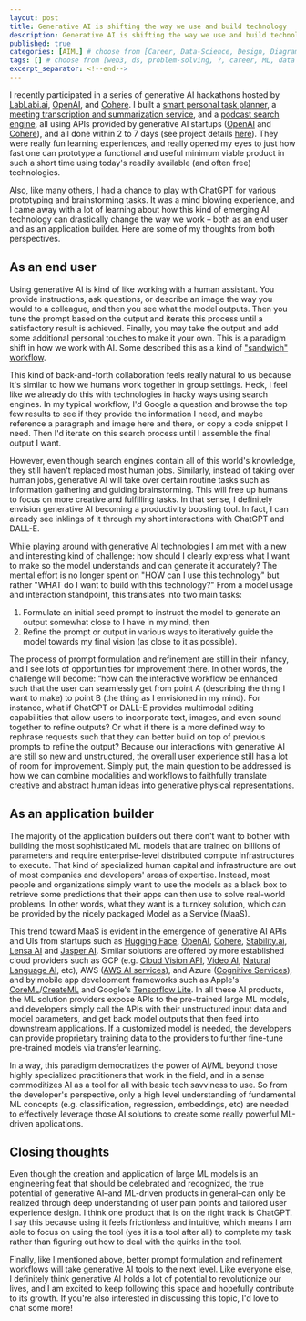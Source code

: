 ```yaml
---
layout: post
title: Generative AI is shifting the way we use and build technology
description: Generative AI is shifting the way we use and build technology
published: true
categories: [AIML] # choose from [Career, Data-Science, Design, Diagrams, Guides, Product Research, Web3]
tags: [] # choose from [web3, ds, problem-solving, ?, career, ML, data science, thoughts, trends, products, Misc]
excerpt_separator: <!--end-->
---
```


I recently participated in a series of generative AI hackathons hosted by [LabLabi.ai](https://lablab.ai/event), [OpenAI](https://openai.com/), and [Cohere](https://cohere.ai/). I built a [smart personal task planner](https://hellomikelo-smarty-smarty-app-2flo6l.streamlit.app/), a [meeting transcription and summarization service](https://hellomikelo-openai-hackathon-app-wip-initial-r4od4p.streamlit.app/), and a [podcast search engine](https://hellomikelo-semantic-search-hackathon-streamlit-app-p4qpo5.streamlit.app/), all using APIs provided by generative AI startups ([OpenAI](https://openai.com/) and [Cohere](https://cohere.ai/)), and all done within 2 to 7 days (see project details [here](https://hellomikelo.com/projects)). They were really fun learning experiences, and really opened my eyes to just how fast one can prototype a functional and useful minimum viable product in such a short time using today's readily available (and often free) technologies.<!--end-->

Also, like many others, I had a chance to play with ChatGPT for various prototyping and brainstorming tasks. It was a mind blowing experience, and I came away with a lot of learning about how this kind of emerging AI technology can drastically change the way we work – both as an end user and as an application builder. Here are some of my thoughts from both perspectives.


## As an end user

Using generative AI is kind of like working with a human assistant. You provide instructions, ask questions, or describe an image the way you would to a colleague, and then you see what the model outputs. Then you tune the prompt based on the output and iterate this process until a satisfactory result is achieved. Finally, you may take the output and add some additional personal touches to make it your own. This is a paradigm shift in how we work with AI. Some described this as a kind of ["sandwich" workflow](https://archive.ph/El8P1).

This kind of back-and-forth collaboration feels really natural to us because it's similar to how we humans work together in group settings. Heck, I feel like we already do this with technologies in hacky ways using search engines. In my typical workflow, I'd Google a question and browse the top few results to see if they provide the information I need, and maybe reference a paragraph and image here and there, or copy a code snippet I need. Then I'd iterate on this search process until I assemble the final output I want. 

However, even though search engines contain all of this world's knowledge, they still haven't replaced most human jobs. Similarly, instead of taking over human jobs, generative AI will take over certain routine tasks such as information gathering and guiding brainstorming. This will free up humans to focus on more creative and fulfilling tasks. In that sense, I definitely envision generative AI becoming a productivity boosting tool. In fact, I can already see inklings of it through my short interactions with ChatGPT and DALL-E.

While playing around with generative AI technologies I am met with a new and interesting kind of challenge: how should I clearly express what I want to make so the model understands and can generate it accurately? The mental effort is no longer spent on "HOW can I use this technology" but rather "WHAT do I want to build with this technology?" From a model usage and interaction standpoint, this translates into two main tasks: 



1. Formulate an initial seed prompt to instruct the model to generate an output somewhat close to I have in my mind, then
2. Refine the prompt or output in various ways to iteratively guide the model towards my final vision (as close to it as possible).

The process of prompt formulation and refinement are still in their infancy, and I see lots of opportunities for improvement there. In other words, the challenge will become: “how can the interactive workflow be enhanced such that the user can seamlessly get from point A (describing the thing I want to make) to point B (the thing as I envisioned in my mind). For instance, what if ChatGPT or DALL-E provides multimodal editing capabilities that allow users to incorporate text, images, and even sound together to refine outputs? Or what if there is a more defined way to rephrase requests such that they can better build on top of previous prompts to refine the output? Because our interactions with generative AI are still so new and unstructured, the overall user experience still has a lot of room for improvement. Simply put, the main question to be addressed is how we can combine modalities and workflows to faithfully translate creative and abstract human ideas into generative physical representations. 


## As an application builder

The majority of the application builders out there don't want to bother with building the most sophisticated ML models that are trained on billions of parameters and require enterprise-level distributed compute infrastructures to execute. That kind of specialized human capital and infrastructure are out of most companies and developers' areas of expertise. Instead, most people and organizations simply want to use the models as a black box to retrieve some predictions that their apps can then use to solve real-world problems. In other words, what they want is a turnkey solution, which can be provided by the nicely packaged Model as a Service (MaaS). 

This trend toward MaaS is evident in the emergence of generative AI APIs and UIs from startups such as [Hugging Face](https://huggingface.co/), [OpenAI](https://openai.com/), [Cohere](https://cohere.ai/), [Stability.ai](https://stability.ai/), [Lensa AI](https://apps.apple.com/us/app/lensa-ai-photo-video-editor/id1436732536) and [Jasper AI](https://www.jasper.ai/). Similar solutions are offered by more established cloud providers such as GCP (e.g. [Cloud Vision API](https://cloud.google.com/vision/pricing), [Video AI](https://cloud.google.com/video-intelligence), [Natural Language AI](https://cloud.google.com/natural-language), etc), AWS ([AWS AI services](https://aws.amazon.com/machine-learning/ai-services/)), and Azure ([Cognitive Services](https://azure.microsoft.com/en-us/products/cognitive-services/)), and by mobile app development frameworks such as Apple's [CoreML](https://developer.apple.com/documentation/coreml)/[CreateML](https://developer.apple.com/machine-learning/create-ml/) and Google's [Tensorflow Lite](https://www.tensorflow.org/lite). In all these AI products, the ML solution providers expose APIs to the pre-trained large ML models, and developers simply call the APIs with their unstructured input data and model parameters, and get back model outputs that then feed into downstream applications. If a customized model is needed, the developers can provide proprietary training data to the providers to further fine-tune pre-trained models via transfer learning.

In a way, this paradigm democratizes the power of AI/ML beyond those highly specialized practitioners that work in the field, and in a sense commoditizes AI as a tool for all with basic tech savviness to use. So from the developer's perspective, only a high level understanding of fundamental ML concepts (e.g. classification, regression, embeddings, etc) are needed to effectively leverage those AI solutions to create some really powerful ML-driven applications. 


## Closing thoughts

Even though the creation and application of large ML models is an engineering feat that should be celebrated and recognized, the true potential of generative AI–and ML-driven products in general–can only be realized through deep understanding of user pain points and tailored user experience design. I think one product that is on the right track is ChatGPT. I say this because using it feels frictionless and intuitive, which means I am able to focus on using the tool (yes it is a tool after all) to complete my task rather than figuring out how to deal with the quirks in the tool. 

Finally, like I mentioned above, better prompt formulation and refinement workflows will take generative AI tools to the next level. Like everyone else, I definitely think generative AI holds a lot of potential to revolutionize our lives, and I am excited to keep following this space and hopefully contribute to its growth. If you're also interested in discussing this topic, I'd love to chat some more!